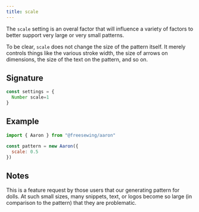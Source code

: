 ```yaml
---
title: scale
---
```


The `scale` setting is an overal factor that will influence a variety of
factors to better support very large or very small patterns.

To be clear, `scale` does not change the size of the pattern itself.
It merely controls things like the various stroke width, the size of arrows
on dimensions, the size of the text on the pattern, and so on.

## Signature

```js
const settings = {
  Number scale=1
}
```

## Example

```js
import { Aaron } from "@freesewing/aaron"

const pattern = new Aaron({
  scale: 0.5
})
```

## Notes

This is a feature request by those users that our generating pattern
for dolls. At such small sizes, many snippets, text, or logos become
so large (in comparison to the pattern) that they are problematic.
